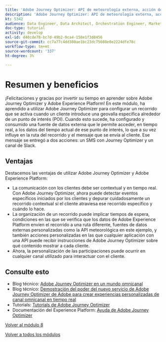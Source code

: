 ```yaml
---
title: 'Adobe Journey Optimizer: API de meteorología externa, acción de SMS y más: Resumen'
description: 'Adobe Journey Optimizer: API de meteorología externa, acción de SMS y más: Resumen'
kt: 5342
audience: Data Engineer, Data Architect, Orchestration Engineer, Marketer
doc-type: tutorial
activity: develop
exl-id: d40cde78-bc7d-49b2-9ca4-158e1f3d8456
source-git-commit: cc7a77c4dd380ae1bc23dc75608e8e2224dfe78c
workflow-type: tm+mt
source-wordcount: '337'
ht-degree: 3%

---
```


# Resumen y beneficios

¡Felicitaciones y gracias por invertir su tiempo en aprender sobre Adobe Journey Optimizer y Adobe Experience Platform!
En este módulo, ha aprendido a utilizar Adobe Journey Optimizer para configurar un recorrido que se activa cuando un cliente introduce una geovalla específica alrededor de un punto de interés (POI). Cuando esto sucede, ha configurado y consumido una fuente de datos externa que le permite acceder, en tiempo real, a los datos del tiempo actual de ese punto de interés, lo que a su vez influye en la ruta del recorrido y el mensaje que se envía al cliente. Ese mensaje se entregó a dos acciones: un SMS con Journey Optimizer y un canal de Slack.

## Ventajas

Destacemos las ventajas de utilizar Adobe Journey Optimizer y Adobe Experience Platform:

- La comunicación con los clientes debe ser contextual y en tiempo real. Con Adobe Journey Optimizer, ahora puede detectar eventos específicos iniciados por los clientes y depurar cuidadosamente un recorrido contextual si el cliente atraviesa ese recorrido específico y cuándo lo hace.
- La organización de un recorrido puede implicar tiempos de espera, condiciones en las que se verifica que los datos de Adobe Experience Platform envíen el recorrido a una ruta diferente, fuentes de datos externas personalizadas como la API meteorológica en este ejemplo, y también acciones personalizadas en las que cualquier aplicación con una API puede recibir instrucciones de Adobe Journey Optimizer sobre qué contenido mostrar a cada cliente.
- Ahora, la personalización de las participaciones puede ocurrir en cualquier canal utilizado para interactuar con el cliente.

## Consulte esto

- Blog técnico: [Adobe Journey Optimizer en un mundo omnicanal](https://medium.com/adobetech/journey-orchestration-in-an-omnichannel-world-3a2d32d556d9)
- Blog técnico: [Demostración del poder del nuevo servicio de Adobe Journey Optimizer de Adobe para crear experiencias personalizadas de canal omnicanal en tiempo real](https://medium.com/adobetech/demonstrating-the-power-of-adobes-new-journey-orchestration-service-to-build-personalized-aa60d88cd34)
- Tutorials: [Tutorials de Adobe Journey Optimizer](https://experienceleague.adobe.com/docs/journey-orchestration-learn/tutorials/understanding-journey-orchestration.html?lang=es)
- Documentación del Experience Platform: [Ayuda de Adobe Journey Optimizer](https://experienceleague.adobe.com/docs/journeys/using/journey-orchestration-home.html?lang=es)

[Volver al módulo 8](journey-orchestration-external-weather-api-sms.md)

[Volver a todos los módulos](../../overview.md)

